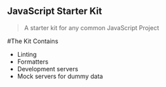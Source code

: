## JavaScript Starter Kit
> A starter kit for any common JavaScript Project

#The Kit Contains
 * Linting
 * Formatters
 * Development servers
 * Mock servers for dummy data
 
